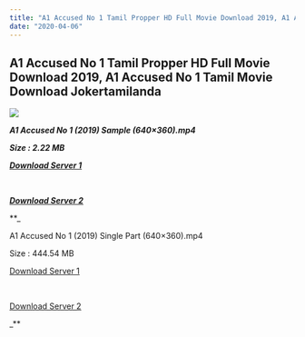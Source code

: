 ```yaml
---
title: "A1 Accused No 1 Tamil Propper HD Full Movie Download 2019, A1 Accused No 1 Tamil Movie Download Jokertamilanda"
date: "2020-04-06"
---
```


## A1 Accused No 1 Tamil Propper HD Full Movie Download 2019, A1 Accused No 1 Tamil Movie Download Jokertamilanda

![](https://images.moviebuff.com/9c9ec8f2-5e25-4eab-8f43-822a5836650d?w=1000)

**_A1 Accused No 1 (2019) Sample (640×360).mp4_**

**_Size : 2.22 MB_**

**_[Download Server 1](http://b7.wetransfer.vip/files/Tamil{a3b04ca4513862e5e6faa05865f310bf9da13080b46bbc045b167bb82cb0d9ff}20Movies/Tamil{a3b04ca4513862e5e6faa05865f310bf9da13080b46bbc045b167bb82cb0d9ff}202019{a3b04ca4513862e5e6faa05865f310bf9da13080b46bbc045b167bb82cb0d9ff}20Movies/A1{a3b04ca4513862e5e6faa05865f310bf9da13080b46bbc045b167bb82cb0d9ff}20(2019)/A1{a3b04ca4513862e5e6faa05865f310bf9da13080b46bbc045b167bb82cb0d9ff}20Accused{a3b04ca4513862e5e6faa05865f310bf9da13080b46bbc045b167bb82cb0d9ff}20No{a3b04ca4513862e5e6faa05865f310bf9da13080b46bbc045b167bb82cb0d9ff}201{a3b04ca4513862e5e6faa05865f310bf9da13080b46bbc045b167bb82cb0d9ff}20(2019)/A1{a3b04ca4513862e5e6faa05865f310bf9da13080b46bbc045b167bb82cb0d9ff}20Accused{a3b04ca4513862e5e6faa05865f310bf9da13080b46bbc045b167bb82cb0d9ff}20No{a3b04ca4513862e5e6faa05865f310bf9da13080b46bbc045b167bb82cb0d9ff}201{a3b04ca4513862e5e6faa05865f310bf9da13080b46bbc045b167bb82cb0d9ff}20(2019){a3b04ca4513862e5e6faa05865f310bf9da13080b46bbc045b167bb82cb0d9ff}20Sample{a3b04ca4513862e5e6faa05865f310bf9da13080b46bbc045b167bb82cb0d9ff}20(640x360).mp4)_**

**_[  
](http://b7.wetransfer.vip/files/Tamil{a3b04ca4513862e5e6faa05865f310bf9da13080b46bbc045b167bb82cb0d9ff}20Movies/Tamil{a3b04ca4513862e5e6faa05865f310bf9da13080b46bbc045b167bb82cb0d9ff}202019{a3b04ca4513862e5e6faa05865f310bf9da13080b46bbc045b167bb82cb0d9ff}20Movies/A1{a3b04ca4513862e5e6faa05865f310bf9da13080b46bbc045b167bb82cb0d9ff}20(2019)/A1{a3b04ca4513862e5e6faa05865f310bf9da13080b46bbc045b167bb82cb0d9ff}20Accused{a3b04ca4513862e5e6faa05865f310bf9da13080b46bbc045b167bb82cb0d9ff}20No{a3b04ca4513862e5e6faa05865f310bf9da13080b46bbc045b167bb82cb0d9ff}201{a3b04ca4513862e5e6faa05865f310bf9da13080b46bbc045b167bb82cb0d9ff}20(2019)/A1{a3b04ca4513862e5e6faa05865f310bf9da13080b46bbc045b167bb82cb0d9ff}20Accused{a3b04ca4513862e5e6faa05865f310bf9da13080b46bbc045b167bb82cb0d9ff}20No{a3b04ca4513862e5e6faa05865f310bf9da13080b46bbc045b167bb82cb0d9ff}201{a3b04ca4513862e5e6faa05865f310bf9da13080b46bbc045b167bb82cb0d9ff}20(2019){a3b04ca4513862e5e6faa05865f310bf9da13080b46bbc045b167bb82cb0d9ff}20Sample{a3b04ca4513862e5e6faa05865f310bf9da13080b46bbc045b167bb82cb0d9ff}20(640x360).mp4)_**

**_[Download Server 2](http://b7.wetransfer.vip/files/Tamil{a3b04ca4513862e5e6faa05865f310bf9da13080b46bbc045b167bb82cb0d9ff}20Movies/Tamil{a3b04ca4513862e5e6faa05865f310bf9da13080b46bbc045b167bb82cb0d9ff}202019{a3b04ca4513862e5e6faa05865f310bf9da13080b46bbc045b167bb82cb0d9ff}20Movies/A1{a3b04ca4513862e5e6faa05865f310bf9da13080b46bbc045b167bb82cb0d9ff}20(2019)/A1{a3b04ca4513862e5e6faa05865f310bf9da13080b46bbc045b167bb82cb0d9ff}20Accused{a3b04ca4513862e5e6faa05865f310bf9da13080b46bbc045b167bb82cb0d9ff}20No{a3b04ca4513862e5e6faa05865f310bf9da13080b46bbc045b167bb82cb0d9ff}201{a3b04ca4513862e5e6faa05865f310bf9da13080b46bbc045b167bb82cb0d9ff}20(2019)/A1{a3b04ca4513862e5e6faa05865f310bf9da13080b46bbc045b167bb82cb0d9ff}20Accused{a3b04ca4513862e5e6faa05865f310bf9da13080b46bbc045b167bb82cb0d9ff}20No{a3b04ca4513862e5e6faa05865f310bf9da13080b46bbc045b167bb82cb0d9ff}201{a3b04ca4513862e5e6faa05865f310bf9da13080b46bbc045b167bb82cb0d9ff}20(2019){a3b04ca4513862e5e6faa05865f310bf9da13080b46bbc045b167bb82cb0d9ff}20Sample{a3b04ca4513862e5e6faa05865f310bf9da13080b46bbc045b167bb82cb0d9ff}20(640x360).mp4)_**

**_

A1 Accused No 1 (2019) Single Part (640×360).mp4

Size : 444.54 MB

[Download Server 1](http://b7.wetransfer.vip/files/Tamil{a3b04ca4513862e5e6faa05865f310bf9da13080b46bbc045b167bb82cb0d9ff}20Movies/Tamil{a3b04ca4513862e5e6faa05865f310bf9da13080b46bbc045b167bb82cb0d9ff}202019{a3b04ca4513862e5e6faa05865f310bf9da13080b46bbc045b167bb82cb0d9ff}20Movies/A1{a3b04ca4513862e5e6faa05865f310bf9da13080b46bbc045b167bb82cb0d9ff}20(2019)/A1{a3b04ca4513862e5e6faa05865f310bf9da13080b46bbc045b167bb82cb0d9ff}20Accused{a3b04ca4513862e5e6faa05865f310bf9da13080b46bbc045b167bb82cb0d9ff}20No{a3b04ca4513862e5e6faa05865f310bf9da13080b46bbc045b167bb82cb0d9ff}201{a3b04ca4513862e5e6faa05865f310bf9da13080b46bbc045b167bb82cb0d9ff}20(2019)/A1{a3b04ca4513862e5e6faa05865f310bf9da13080b46bbc045b167bb82cb0d9ff}20Accused{a3b04ca4513862e5e6faa05865f310bf9da13080b46bbc045b167bb82cb0d9ff}20No{a3b04ca4513862e5e6faa05865f310bf9da13080b46bbc045b167bb82cb0d9ff}201{a3b04ca4513862e5e6faa05865f310bf9da13080b46bbc045b167bb82cb0d9ff}20(2019){a3b04ca4513862e5e6faa05865f310bf9da13080b46bbc045b167bb82cb0d9ff}20Single{a3b04ca4513862e5e6faa05865f310bf9da13080b46bbc045b167bb82cb0d9ff}20Part{a3b04ca4513862e5e6faa05865f310bf9da13080b46bbc045b167bb82cb0d9ff}20(640x360).mp4)

[  
](http://b7.wetransfer.vip/files/Tamil{a3b04ca4513862e5e6faa05865f310bf9da13080b46bbc045b167bb82cb0d9ff}20Movies/Tamil{a3b04ca4513862e5e6faa05865f310bf9da13080b46bbc045b167bb82cb0d9ff}202019{a3b04ca4513862e5e6faa05865f310bf9da13080b46bbc045b167bb82cb0d9ff}20Movies/A1{a3b04ca4513862e5e6faa05865f310bf9da13080b46bbc045b167bb82cb0d9ff}20(2019)/A1{a3b04ca4513862e5e6faa05865f310bf9da13080b46bbc045b167bb82cb0d9ff}20Accused{a3b04ca4513862e5e6faa05865f310bf9da13080b46bbc045b167bb82cb0d9ff}20No{a3b04ca4513862e5e6faa05865f310bf9da13080b46bbc045b167bb82cb0d9ff}201{a3b04ca4513862e5e6faa05865f310bf9da13080b46bbc045b167bb82cb0d9ff}20(2019)/A1{a3b04ca4513862e5e6faa05865f310bf9da13080b46bbc045b167bb82cb0d9ff}20Accused{a3b04ca4513862e5e6faa05865f310bf9da13080b46bbc045b167bb82cb0d9ff}20No{a3b04ca4513862e5e6faa05865f310bf9da13080b46bbc045b167bb82cb0d9ff}201{a3b04ca4513862e5e6faa05865f310bf9da13080b46bbc045b167bb82cb0d9ff}20(2019){a3b04ca4513862e5e6faa05865f310bf9da13080b46bbc045b167bb82cb0d9ff}20Single{a3b04ca4513862e5e6faa05865f310bf9da13080b46bbc045b167bb82cb0d9ff}20Part{a3b04ca4513862e5e6faa05865f310bf9da13080b46bbc045b167bb82cb0d9ff}20(640x360).mp4)

[Download Server 2](http://b7.wetransfer.vip/files/Tamil{a3b04ca4513862e5e6faa05865f310bf9da13080b46bbc045b167bb82cb0d9ff}20Movies/Tamil{a3b04ca4513862e5e6faa05865f310bf9da13080b46bbc045b167bb82cb0d9ff}202019{a3b04ca4513862e5e6faa05865f310bf9da13080b46bbc045b167bb82cb0d9ff}20Movies/A1{a3b04ca4513862e5e6faa05865f310bf9da13080b46bbc045b167bb82cb0d9ff}20(2019)/A1{a3b04ca4513862e5e6faa05865f310bf9da13080b46bbc045b167bb82cb0d9ff}20Accused{a3b04ca4513862e5e6faa05865f310bf9da13080b46bbc045b167bb82cb0d9ff}20No{a3b04ca4513862e5e6faa05865f310bf9da13080b46bbc045b167bb82cb0d9ff}201{a3b04ca4513862e5e6faa05865f310bf9da13080b46bbc045b167bb82cb0d9ff}20(2019)/A1{a3b04ca4513862e5e6faa05865f310bf9da13080b46bbc045b167bb82cb0d9ff}20Accused{a3b04ca4513862e5e6faa05865f310bf9da13080b46bbc045b167bb82cb0d9ff}20No{a3b04ca4513862e5e6faa05865f310bf9da13080b46bbc045b167bb82cb0d9ff}201{a3b04ca4513862e5e6faa05865f310bf9da13080b46bbc045b167bb82cb0d9ff}20(2019){a3b04ca4513862e5e6faa05865f310bf9da13080b46bbc045b167bb82cb0d9ff}20Single{a3b04ca4513862e5e6faa05865f310bf9da13080b46bbc045b167bb82cb0d9ff}20Part{a3b04ca4513862e5e6faa05865f310bf9da13080b46bbc045b167bb82cb0d9ff}20(640x360).mp4)

_**
